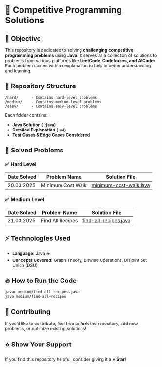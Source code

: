 # 🚀 Competitive Programming Solutions

## 📌 Objective
This repository is dedicated to solving **challenging competitive programming problems** using **Java**. It serves as a collection of solutions to problems from various platforms like **LeetCode, Codeforces, and AtCoder**. Each problem comes with an explanation to help in better understanding and learning.

## 📁 Repository Structure
```
/hard/      - Contains hard-level problems
/medium/    - Contains medium-level problems
/easy/      - Contains easy-level problems
```
Each folder contains:
- **Java Solution (`.java`)**
- **Detailed Explanation (`.md`)**
- **Test Cases & Edge Cases Considered**

## 🎯 Solved Problems
### ✅ **Hard Level**
| Date Solved  | Problem Name        | Solution File |
|-------------|--------------------|---------------|
| 20.03.2025  | Minimum Cost Walk  | [minimum-cost-walk.java](./hard/minimum-cost-walk.java) |

### ✅ **Medium Level**
| Date Solved  | Problem Name        | Solution File |
|-------------|--------------------|---------------|
| 21.03.2025  | Find All Recipes   | [find-all-recipes.java](./medium/find-all-recipes.java) |

## ⚡ Technologies Used
- **Language:** Java ☕  
- **Concepts Covered:** Graph Theory, Bitwise Operations, Disjoint Set Union (DSU)

## 🔥 How to Run the Code
```sh
javac medium/find-all-recipes.java
java medium/find-all-recipes
```

## 📌 Contributing
If you’d like to contribute, feel free to **fork** the repository, add new problems, or optimize existing solutions!

## ⭐ Show Your Support
If you find this repository helpful, consider giving it a **⭐ Star**!



